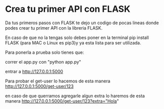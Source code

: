 # Crea tu primer API con FLASK

Da tus primeros pasos con FLASK te dejo un codigo de pocas lineas donde podes crear tu primer API con la libreria FLASK.

En caso de que no la tengas solo debes poner en la terminal pip install FLASK (para MAC o Linux es pip3)y ya esta lista para ser utilizada.

Para ponerla a prueba solo tienes que:

correr el app.py con "python app.py"

entrar a http://127.0.0.1:5000

Para probar el get-user lo hacemos de esta manera http://127.0.0.1:5000/get-user/123

en caso de que querramos agregarle algun extra lo haremos de esta manera http://127.0.0.1:5000/get-user/123?extra="Hola"


